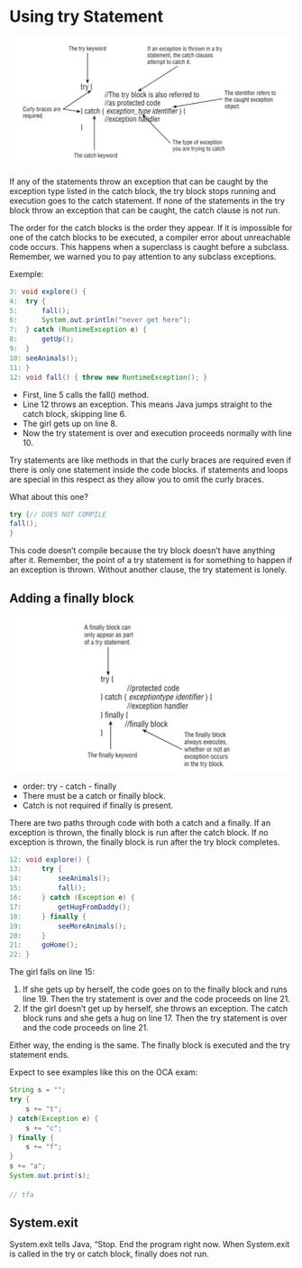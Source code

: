 # Using try Statement

!["The syntax of a try statement"](resources/exceptions_syntax.png)

If any of the statements throw an exception that can be caught by the exception type listed in the catch block, the try block stops running and execution goes to the catch statement. If none of the statements in the try block throw an exception that can be caught, the catch clause is not run.

The order for the catch blocks is the order they appear. If it is impossible for one of the catch blocks to be executed, a compiler error about unreachable code occurs. This happens when a superclass is caught before a subclass. Remember, we warned you to pay attention to any subclass exceptions.

Exemple:

```Java
3: void explore() {
4:  try {
5:      fall();
6:      System.out.println("never get here");
7:  } catch (RuntimeException e) {
8:      getUp();
9:  }
10: seeAnimals();
11: }
12: void fall() { throw new RuntimeException(); }
```

- First, line 5 calls the fall() method.
- Line 12 throws an exception. This means Java jumps straight to the catch block, skipping line 6.
- The girl gets up on line 8.
- Now the try statement is over and execution proceeds normally with line 10.

Try statements are like methods in that the curly braces are required even if there is only one statement inside the code blocks. if statements and loops are special in this respect as they allow you to omit the curly braces.

What about this one?

```Java
try {// DOES NOT COMPILE
fall();
}
```

This code doesn’t compile because the try block doesn’t have anything after it. Remember, the point of a try statement is for something to happen if an exception is thrown. Without another clause, the try statement is lonely.

## Adding a finally block

![](resources/exceptions_finally.png "The syntax of a try statement with finally")

- order: try - catch - finally
- There must be a catch or finally block.
- Catch is not required if finally is present.

There are two paths through code with both a catch and a finally. If an exception is thrown, the finally block is run after the catch block. If no exception is thrown, the finally block is run after the try block completes.

```Java
12: void explore() {
13:     try {
14:         seeAnimals();
15:         fall();
16:     } catch (Exception e) {
17:         getHugFromDaddy();
18:     } finally {
19:         seeMoreAnimals();
20:     }
21:     goHome();
22: }
```

The girl falls on line 15:

1. If she gets up by herself, the code goes on to the finally block and runs line 19. Then the try statement is over and the code proceeds on line 21.
1. If the girl doesn’t get up by herself, she throws an exception. The catch block runs and she gets a hug on line 17. Then the try statement is over and the code proceeds on line 21.

Either way, the ending is the same. The finally block is executed and the try statement ends.

Expect to see examples like this on the OCA exam:

```Java
String s = "";
try {
    s += "t";
} catch(Exception e) {
    s += "c";
} finally {
    s += "f";
}
s += "a";
System.out.print(s);

// tfa
```

## System.exit

System.exit tells Java, “Stop. End the program right now. When System.exit is called in the try or catch block, finally does not run.